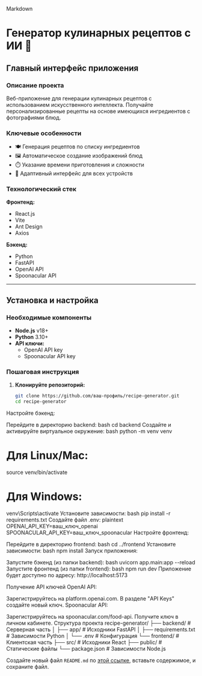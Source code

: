 
Markdown
# Генератор кулинарных рецептов с ИИ 🍳

## Главный интерфейс приложения

### Описание проекта
Веб-приложение для генерации кулинарных рецептов с использованием искусственного интеллекта. Получайте персонализированные рецепты на основе имеющихся ингредиентов с фотографиями блюд.

### Ключевые особенности
- 🍽️ Генерация рецептов по списку ингредиентов
- 🖼️ Автоматическое создание изображений блюд
- ⏱️ Указание времени приготовления и сложности
- 📱 Адаптивный интерфейс для всех устройств

### Технологический стек

**Фронтенд:**
- React.js
- Vite
- Ant Design
- Axios

**Бэкенд:**
- Python
- FastAPI
- OpenAI API
- Spoonacular API

---

## Установка и настройка

### Необходимые компоненты
- **Node.js** v18+
- **Python** 3.10+
- **API ключи:**
  - OpenAI API key
  - Spoonacular API key

### Пошаговая инструкция

1. **Клонируйте репозиторий:**
   ```bash
   git clone https://github.com/ваш-профиль/recipe-generator.git
   cd recipe-generator
Настройте бэкенд:

Перейдите в директорию backend:
bash
cd backend
Создайте и активируйте виртуальное окружение:
bash
python -m venv venv
# Для Linux/Mac:
source venv/bin/activate
# Для Windows:
venv\Scripts\activate
Установите зависимости:
bash
pip install -r requirements.txt
Создайте файл .env:
plaintext
OPENAI_API_KEY=ваш_ключ_openai
SPOONACULAR_API_KEY=ваш_ключ_spoonacular
Настройте фронтенд:

Перейдите в директорию frontend:
bash
cd ../frontend
Установите зависимости:
bash
npm install
Запуск приложения:

Запустите бэкенд (из папки backend):
bash
uvicorn app.main:app --reload
Запустите фронтенд (из папки frontend):
bash
npm run dev
Приложение будет доступно по адресу: http://localhost:5173

Получение API ключей
OpenAI API:

Зарегистрируйтесь на platform.openai.com.
В разделе "API Keys" создайте новый ключ.
Spoonacular API:

Зарегистрируйтесь на spoonacular.com/food-api.
Получите ключ в личном кабинете.
Структура проекта
recipe-generator/
├── backend/               # Серверная часть
│   ├── app/               # Исходники FastAPI
│   ├── requirements.txt   # Зависимости Python
│   └── .env               # Конфигурация
└── frontend/              # Клиентская часть
    ├── src/               # Исходники React
    ├── public/            # Статические файлы
    └── package.json       # Зависимости Node.js

Создайте новый файл `README.md` по [этой ссылке](https://github.com/1he0den/ai_pet_project/new/main?filename=README.md), вставьте содержимое, и сохраните файл.

